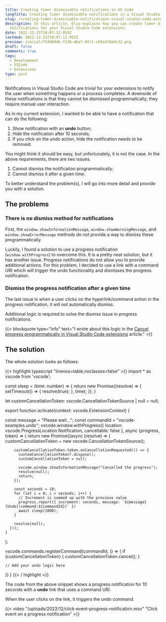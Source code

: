 ```yaml
---
title: Creating timer dismissable notifications in VS Code
longTitle: Creating timer dismissable notifications in a Visual Studio Code extension
slug: /creating-timer-dismissable-notifications-visual-studio-code-extension/
description: In this article, Elio explains how you can create timer dismissable
  notifications for your Visual Studio Code extensions.
date: 2022-12-21T10:07:13.055Z
lastmod: 2022-12-21T10:07:13.055Z
preview: /social/f549894b-f138-46af-9fc1-c69a47da9c32.png
draft: false
comments: true
tags:
  - Development
  - VSCode
  - Extensions
type: post
---
```


Notifications in Visual Studio Code are trivial for your extensions to notify the user when something happens or a process completes. A downside of these notifications is that they cannot be dismissed programmatically; they require manual user interaction.

As in my current extension, I wanted to be able to have a notification that can do the following:

1. Show notification with an **undo** button;
2. Hide the notification after 10 seconds;
3. If you click on the undo action, hide the notification needs to be removed.

You might think it should be easy, but unfortunately, it is not the case. In the above requirements, there are two issues.

1. Cannot dismiss the notification programmatically;
2. Cannot dismiss it after a given time.

To better understand the problem(s), I will go into more detail and provide you with a solution.

## The problems

### There is no dismiss method for notifications

First, the `window.showInformationMessage`, `window.showWarningMessage`, and `window.showErrorMessage` methods do not provide a way to dismiss these programmatically.

Luckily, I found a solution to use a progress notification (`window.withProgress`) to overcome this. It is a pretty neat solution, but it has another issue. Progress notifications do not allow you to provide additional actions. For this problem, I decided to use a link with a command URI which will trigger the undo functionality and dismisses the progress notification.

### Dismiss the progress notification after a given time

The last issue is when a user clicks on the hyperlink/command action in the progress notification, it will not automatically dismiss.

Additional logic is required to solve the dismiss issue in progress notifications.

{{< blockquote type="info" text="I wrote about this logic in the [Cancel progress programmatically in Visual Studio Code extensions](https://www.eliostruyf.com/cancel-progress-programmatically-visual-studio-code-extensions/) article." >}}

## The solution

The whole solution looks as follows:

{{< highlight typescript "linenos=table,noclasses=false" >}}
import * as vscode from 'vscode';

const sleep = (time: number) => {
  return new Promise((resolve) => {
    setTimeout(() => {
      resolve(true);
    }, time);
  });
}

let customCancellationToken: vscode.CancellationTokenSource | null = null;

export function activate(context: vscode.ExtensionContext) {

  const message = "Please wait...";
  const commandId = "vscode-examples.undo";
  vscode.window.withProgress({
      location: vscode.ProgressLocation.Notification,
      cancellable: false
    },
    async (progress, token) => {
      return new Promise((async (resolve) => {
        customCancellationToken = new vscode.CancellationTokenSource();

        customCancellationToken.token.onCancellationRequested(() => {
          customCancellationToken?.dispose();
          customCancellationToken = null;

          vscode.window.showInformationMessage("Cancelled the progress");
          resolve(null);
          return;
        });

        const seconds = 10;
        for (let i = 0; i < seconds; i++) {
          // Increment is summed up with the previous value
          progress.report({ increment: seconds, message: `${message} [Undo](command:${commandId})` })
          await sleep(1000);
        }
        
        resolve(null);
      }));
    }
  );

  vscode.commands.registerCommand(commandId, () => {
    if (customCancellationToken) {
      customCancellationToken.cancel();
    }

    // Add your undo logic here
  })
}
{{< / highlight >}}

The code from the above snippet shows a progress notification for 10 seconds with a **undo** link that uses a command URI.

When the user clicks on the link, it triggers the undo command.

{{< video "/uploads/2022/12/click-event-progress-notification.mov" "Click event on a progress notification" >}}